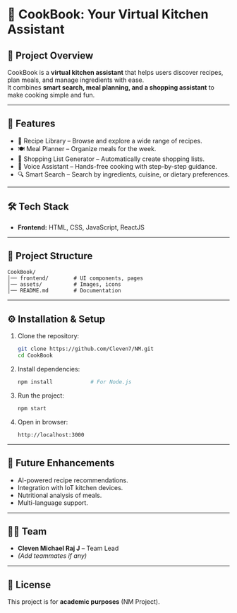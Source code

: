 # 🍳 CookBook: Your Virtual Kitchen Assistant

## 📌 Project Overview
CookBook is a **virtual kitchen assistant** that helps users discover recipes, plan meals, and manage ingredients with ease.  
It combines **smart search, meal planning, and a shopping assistant** to make cooking simple and fun.

---

## 🚀 Features
- 📖 Recipe Library – Browse and explore a wide range of recipes.
- 🍽️ Meal Planner – Organize meals for the week.
- 🛒 Shopping List Generator – Automatically create shopping lists.
- 🎤 Voice Assistant – Hands-free cooking with step-by-step guidance.
- 🔍 Smart Search – Search by ingredients, cuisine, or dietary preferences.

---

## 🛠️ Tech Stack
- **Frontend:** HTML, CSS, JavaScript, ReactJS

---

## 📂 Project Structure
```
CookBook/
│── frontend/        # UI components, pages
│── assets/          # Images, icons
│── README.md        # Documentation
```

---

## ⚙️ Installation & Setup
1. Clone the repository:
   ```bash
   git clone https://github.com/Cleven7/NM.git
   cd CookBook
   ```
2. Install dependencies:
   ```bash
   npm install            # For Node.js
   ```
3. Run the project:
   ```bash
   npm start
   ```
4. Open in browser:
   ```
   http://localhost:3000
   ```

---

## 🎯 Future Enhancements
- AI-powered recipe recommendations.
- Integration with IoT kitchen devices.
- Nutritional analysis of meals.
- Multi-language support.

---

## 👩‍💻 Team
- **Cleven Michael Raj J** – Team Lead  
- *(Add teammates if any)*

---

## 📜 License
This project is for **academic purposes** (NM Project).
